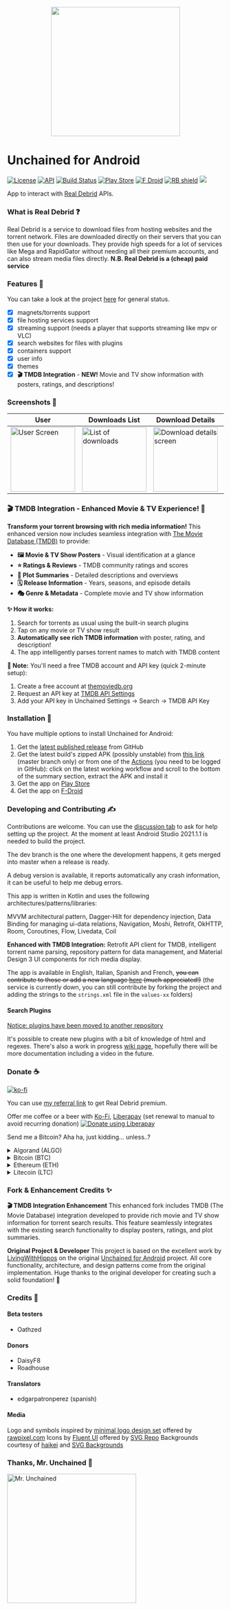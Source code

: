 <p align="center">
  <img width="300" src="https://raw.githubusercontent.com/LivingWithHippos/unchained-android/master/extra_assets/graphics/logo.svg">
</p>

# Unchained for Android

[![License](https://img.shields.io/badge/License-GPLv3-blue.svg)](https://www.gnu.org/licenses/gpl-3.0)   [![API](https://img.shields.io/badge/API-22%2B-brightgreen.svg?style=flat)](https://android-arsenal.com/api?level=22)    [![Build Status](https://img.shields.io/github/actions/workflow/status/LivingWithHippos/unchained-android/build.yaml?branch=master)](https://github.com/LivingWithHippos/unchained-android/actions)    [![Play Store](https://img.shields.io/badge/play%20store-available-brightgreen)](https://play.google.com/store/apps/details?id=com.github.livingwithhippos.unchained)      [![F Droid](https://img.shields.io/f-droid/v/com.github.livingwithhippos.unchained)](https://f-droid.org/packages/com.github.livingwithhippos.unchained/) [<img src="https://shields.rbtlog.dev/simple/com.github.livingwithhippos.unchained" alt="RB shield">](https://shields.rbtlog.dev/com.github.livingwithhippos.unchained) [<img src="https://img.shields.io/endpoint?url=https://apt.izzysoft.de/fdroid/api/v1/shield/com.github.livingwithhippos.unchained">](https://apt.izzysoft.de/packages/com.github.livingwithhippos.unchained)


App to interact with [Real Debrid](https://real-debrid.com/) APIs.

### What is Real Debrid :question:

Real Debrid is a service to download files from hosting websites and the torrent network.
Files are downloaded directly on their servers that you can then use for your downloads.
They provide high speeds for a lot of services like Mega and RapidGator without needing 
all their premium accounts, and can also stream media files directly. 
**N.B. Real Debrid is a (cheap) paid service**

### Features :memo:

You can take a look at the project [here](https://github.com/LivingWithHippos/unchained-android/projects/1) for general status.

- [x] magnets/torrents support
- [x] file hosting services support
- [x] streaming support (needs a player that supports streaming like mpv or VLC)
- [x] search websites for files with plugins
- [x] containers support
- [x] user info
- [x] themes
- [x] **🎬 TMDB Integration** - **NEW!** Movie and TV show information with posters, ratings, and descriptions!

### Screenshots :iphone:

| User  | Downloads List | Download Details | New Download | Search |
| ------------- | ------------- | ------------- |------------- |------------- |
| <img width="150" src="/fastlane/metadata/android/en-US/images/phoneScreenshots/1.png?raw=true" alt="User Screen"> | <img width="150" src="/fastlane/metadata/android/en-US/images/phoneScreenshots/2.png?raw=true" alt="List of downloads"> | <img width="150" src="/fastlane/metadata/android/en-US/images/phoneScreenshots/3.png?raw=true" alt="Download details screen">  | <img width="150" src="/fastlane/metadata/android/en-US/images/phoneScreenshots/4.png?raw=true" alt="New download screen">  | <img width="150" src="/fastlane/metadata/android/en-US/images/phoneScreenshots/5.png?raw=true" alt="Search screen">  |

### 🎬 **TMDB Integration - Enhanced Movie & TV Experience!** :star2:

**Transform your torrent browsing with rich media information!** This enhanced version now includes seamless integration with [The Movie Database (TMDB)](https://www.themoviedb.org/) to provide:

- **🖼️ Movie & TV Show Posters** - Visual identification at a glance
- **⭐ Ratings & Reviews** - TMDB community ratings and scores  
- **📝 Plot Summaries** - Detailed descriptions and overviews
- **🗓️ Release Information** - Years, seasons, and episode details
- **🎭 Genre & Metadata** - Complete movie and TV show information

**✨ How it works:**
1. Search for torrents as usual using the built-in search plugins
2. Tap on any movie or TV show result
3. **Automatically see rich TMDB information** with poster, rating, and description!
4. The app intelligently parses torrent names to match with TMDB content

**📝 Note:** You'll need a free TMDB account and API key (quick 2-minute setup):
1. Create a free account at [themoviedb.org](https://www.themoviedb.org/signup)
2. Request an API key at [TMDB API Settings](https://www.themoviedb.org/settings/api)
3. Add your API key in Unchained Settings → Search → TMDB API Key

### Installation :calling:

You have multiple options to install Unchained for Android:

1. Get the [latest published release](https://github.com/LivingWithHippos/unchained-android/releases) from GitHub
2. Get the latest build's zipped APK (possibly unstable) from [this link](https://nightly.link/LivingWithHippos/unchained-android/workflows/build.yaml/master) (master branch only) or from one of the [Actions](https://github.com/LivingWithHippos/unchained-android/actions) (you need to be logged in GitHub): click on the latest working workflow and scroll to the bottom of the summary section, extract the APK and install it
3. Get the app on [Play Store](https://play.google.com/store/apps/details?id=com.github.livingwithhippos.unchained)
4. Get the app on [F-Droid](https://f-droid.org/packages/com.github.livingwithhippos.unchained/)

### Developing and Contributing :writing_hand:

Contributions are welcome. You can use the [discussion tab](https://github.com/LivingWithHippos/unchained-android/discussions) to ask for help setting up the project. At the moment at least Android Studio 2021.1.1 is needed to build the project.

The dev branch is the one where the development happens, it gets merged into master when a release is ready.

A debug version is available, it reports automatically any crash information, it can be useful to help me debug errors.

This app is written in Kotlin and uses the following architectures/patterns/libraries:

MVVM architectural pattern, Dagger-Hilt for dependency injection, Data Binding for managing ui-data relations, Navigation, Moshi, Retrofit, OkHTTP, Room, Coroutines, Flow, Livedata, Coil

**Enhanced with TMDB Integration:** Retrofit API client for TMDB, intelligent torrent name parsing, repository pattern for data management, and Material Design 3 UI components for rich media display.

The app is available in English, Italian, Spanish and French, ~~you can contribute to those or add a new language [here](https://localization.professiona.li/engage/unchained-for-android/) (much appreciated!)~~ (the service is currently down, you can still contribute by forking the project and adding the strings to the `strings.xml` file in the `values-xx` folders)

#### Search Plugins

[Notice: plugins have been moved to another repository](https://gitlab.com/LivingWithHippos/unchained-plugins)

It's possible to create new plugins with a bit of knowledge of html and regexes. There's also a work in progress [wiki page](https://github.com/LivingWithHippos/unchained-android/wiki/Search-Engine), hopefully there will be more documentation including a video in the future.

### Donate :coffee:

[![ko-fi](https://ko-fi.com/img/githubbutton_sm.svg)](https://ko-fi.com/E1E412NFX7)

You can use [my referral link](http://real-debrid.com/?id=78841) to get Real Debrid premium.

Offer me coffee or a beer with [Ko-Fi](https://ko-fi.com/livingwithhippos), [Liberapay](https://liberapay.com/LivingWithHippos/donate) (set renewal to manual to avoid recurring donation) <noscript><a href="https://liberapay.com/LivingWithHippos/donate"><img alt="Donate using Liberapay" src="https://liberapay.com/assets/widgets/donate.svg"></a></noscript>

Send me a Bitcoin? Aha ha, just kidding… unless..?

<details>
<summary>Algorand (ALGO)</summary>
<br>
TO5D7VGONQRZR7P52EF2C3RJWLYNDA3E53F6SO3XCEGUHMSS3EH3D3TG6I
</details>

<details>
<summary>Bitcoin (BTC)</summary>
<br>
1PNZXRz77idWGhbMTRTG8iAuqnYY6tatb7
</details>

<details>
<summary>Ethereum (ETH)</summary>
<br>
0xf97bb71c898ac6d71c9fe065138b7134009f0599
</details>

<details>
<summary>Litecoin (LTC)</summary>
<br>
LWeoBVVmaYAiZ3oGaLAV9sV2dvY62XxdCF
</details>

### Fork & Enhancement Credits :sparkles:

**🎬 TMDB Integration Enhancement**
This enhanced fork includes TMDB (The Movie Database) integration developed to provide rich movie and TV show information for torrent search results. This feature seamlessly integrates with the existing search functionality to display posters, ratings, and plot summaries.

**Original Project & Developer**
This project is based on the excellent work by [LivingWithHippos](https://github.com/LivingWithHippos) on the original [Unchained for Android](https://github.com/LivingWithHippos/unchained-android) project. All core functionality, architecture, and design patterns come from the original implementation. Huge thanks to the original developer for creating such a solid foundation! 🙏

### Credits :crown:

#### Beta testers

- Oathzed

#### Donors

- DaisyF8
- Roadhouse

#### Translators

- edgarpatronperez (spanish)

#### Media

Logo and symbols inspired by [minimal logo design set](https://www.rawpixel.com/image/843352/minimal-logo-designs-set) offered by [rawpixel.com](https://www.rawpixel.com)
Icons by [Fluent UI](https://www.svgrepo.com/collection/fluent-ui-icons-outlined/) offered by [SVG Repo](https://www.svgrepo.com/)
Backgrounds courtesy of [haikei](https://haikei.app/) and [SVG Backgrounds](https://www.svgbackgrounds.com/)

### Thanks, Mr. Unchained :muscle:

<a href="https://imgbb.com/"><img src="https://i.ibb.co/grzjQsT/Oliva.jpg" width=300 alt="Mr. Unchained" border="0"></a>

